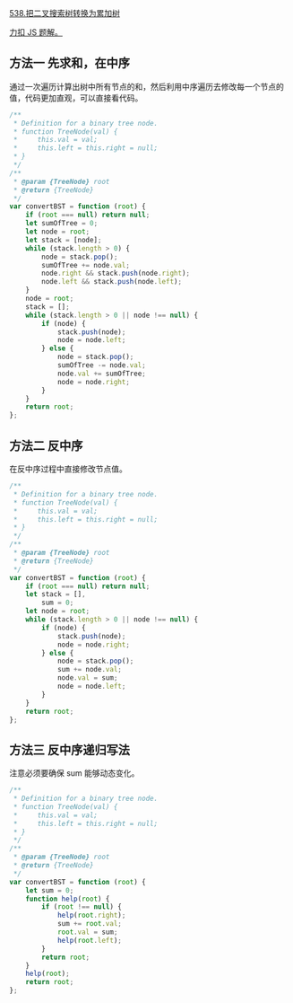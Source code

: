 [538.把二叉搜索树转换为累加树](https://leetcode-cn.com/problems/convert-bst-to-greater-tree/submissions/)

[力扣 JS 题解。](https://github.com/GuYueJiaJie/blog/tree/master/%E6%95%B0%E6%8D%AE%E7%BB%93%E6%9E%84%E4%B8%8E%E7%AE%97%E6%B3%95)

## 方法一 先求和，在中序

通过一次遍历计算出树中所有节点的和，然后利用中序遍历去修改每一个节点的值，代码更加直观，可以直接看代码。

```javascript
/**
 * Definition for a binary tree node.
 * function TreeNode(val) {
 *     this.val = val;
 *     this.left = this.right = null;
 * }
 */
/**
 * @param {TreeNode} root
 * @return {TreeNode}
 */
var convertBST = function (root) {
    if (root === null) return null;
    let sumOfTree = 0;
    let node = root;
    let stack = [node];
    while (stack.length > 0) {
        node = stack.pop();
        sumOfTree += node.val;
        node.right && stack.push(node.right);
        node.left && stack.push(node.left);
    }
    node = root;
    stack = [];
    while (stack.length > 0 || node !== null) {
        if (node) {
            stack.push(node);
            node = node.left;
        } else {
            node = stack.pop();
            sumOfTree -= node.val;
            node.val += sumOfTree;
            node = node.right;
        }
    }
    return root;
};
```

## 方法二 反中序

在反中序过程中直接修改节点值。

```javascript
/**
 * Definition for a binary tree node.
 * function TreeNode(val) {
 *     this.val = val;
 *     this.left = this.right = null;
 * }
 */
/**
 * @param {TreeNode} root
 * @return {TreeNode}
 */
var convertBST = function (root) {
    if (root === null) return null;
    let stack = [],
        sum = 0;
    let node = root;
    while (stack.length > 0 || node !== null) {
        if (node) {
            stack.push(node);
            node = node.right;
        } else {
            node = stack.pop();
            sum += node.val;
            node.val = sum;
            node = node.left;
        }
    }
    return root;
};
```

## 方法三 反中序递归写法

注意必须要确保 sum 能够动态变化。

```javascript
/**
 * Definition for a binary tree node.
 * function TreeNode(val) {
 *     this.val = val;
 *     this.left = this.right = null;
 * }
 */
/**
 * @param {TreeNode} root
 * @return {TreeNode}
 */
var convertBST = function (root) {
    let sum = 0;
    function help(root) {
        if (root !== null) {
            help(root.right);
            sum += root.val;
            root.val = sum;
            help(root.left);
        }
        return root;
    }
    help(root);
    return root;
};
```
